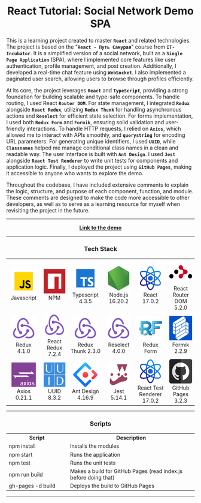 <h1 align="center">React Tutorial: Social Network Demo SPA</h1>

This is a learning project created to master **`React`** and related technologies. The project is based on the 
"**`React - Путь Самурая`**" course from **`IT-Incubator`**. It is a simplified version of a social network, 
built as a **`Single Page Application`** (SPA), where I implemented core features like user authentication, 
profile management, and post creation. Additionally, I developed a real-time chat feature using **`WebSocket`**.
I also implemented a paginated user search, allowing users to browse through profiles efficiently.

At its core, the project leverages **`React`** and **`TypeScript`**, providing a strong foundation for building 
scalable and type-safe components. To handle routing, I used React **`Router DOM`**. For state management, I 
integrated **`Redux`** alongside **`React Redux`**, utilizing **`Redux Thunk`** for handling asynchronous 
actions and **`Reselect`** for efficient state selection. For forms implementation, I used both **`Redux Form`**
and **`Formik`**, ensuring solid validation and user-friendly interactions. To handle HTTP requests, I relied 
on **`Axios`**, which allowed me to interact with APIs smoothly, and **`querystring`** for encoding URL 
parameters. For generating unique identifiers, I used **`UUID`**, while **`Classnames`** helped me manage 
conditional class names in a clean and readable way. The user interface is built with **`Ant Design`**. I used 
**`Jest`** alongside **`React Test Renderer`** to write unit tests for components and application logic. 
Finally, I deployed the project using **`GitHub Pages`**, making it accessible to anyone who wants to explore 
the demo.

Throughout the codebase, I have included extensive comments to explain the logic, structure, and purpose of 
each component, function, and module. These comments are designed to make the code more accessible to other 
developers, as well as to serve as a learning resource for myself when revisiting the project in the future.

<hr>

<p align="center">
  <a href="https://altyalty.github.io/demo-spa-source-code/">
    <strong>Link to the demo</strong>
  </a>
</p>

<hr>

<h3 align="center" font-size='25px'>Tech Stack</h3>

<table align="center">
  <tr>
    <td align="center" width="121">
        <img src="./readme-images/javascript-icon.png" alt="icon" width="65" height="65" />
      <br>Javascript
    </td>
    <td align="center" width="121">
        <img src="./readme-images/npm-icon.png" alt="icon" width="65" height="65" />
      <br>NPM
    </td>
    <td align="center" width="121">
        <img src="./readme-images/typescript-icon.png" alt="icon" width="65" height="65" />
      <br>Typescript 4.3.5
    </td>
    <td align="center" width="121">
        <img src="./readme-images/node-js-icon.png" alt="icon" width="65" height="65" />
      <br>Node.js 16.20.2
    </td>
    <td align="center" width="121">
        <img src="./readme-images/react-icon.png" alt="icon" width="65" height="65" />
      <br>React 17.0.2
    </td>
    <td align="center" width="121">
        <img src="./readme-images/react-router-dom.png" alt="icon" width="65" height="65" />
      <br>React Router DOM 5.2.0
    </td>
  </tr>

  <tr>
    <td align="center">
        <img src="./readme-images/redux-icon.png" alt="icon" width="65" height="65" />
      <br>Redux 4.1.0
    </td>
    <td align="center">
        <img src="./readme-images/redux-icon.png" alt="icon" width="65" height="65" />
      <br>React Redux 7.2.4
    </td>
    <td align="center">
        <img src="./readme-images/redux-icon.png" alt="icon" width="65" height="65" />
      <br>Redux Thunk 2.3.0
    </td>
    <td align="center">
        <img src="./readme-images/redux-icon.png" alt="icon" width="65" height="65" />
      <br>Reselect 4.0.0
    </td>
    <td align="center">
        <img src="./readme-images/redux-form-icon.jpg" alt="icon" width="65" height="65" />
      <br>Redux Form
    </td>
    <td align="center">
        <img src="./readme-images/formik-icon.png" alt="icon" width="65" height="65" />
      <br>Formik 2.2.9
    </td>
  </tr>

  <tr>
    <td align="center">
        <img src="./readme-images/axios-icon.png" alt="icon" width="65" height="65" />
      <br>Axios 0.21.1
    </td>
    <td align="center">
        <img src="./readme-images/uuid-icon.png" alt="icon" width="65" height="65" />
      <br>UUID 8.3.2
    </td>
    <td align="center">
        <img src="./readme-images/ant-design-icon.png" alt="icon" width="65" height="65" />
      <br>Ant Design 4.16.9
    </td>
    <td align="center">
        <img src="./readme-images/jest-icon.png" alt="icon" width="65" height="65" />
      <br>Jest 5.14.1
    </td>
    <td align="center">
        <img src="./readme-images/react-icon.png" alt="icon" width="65" height="65" />
      <br>React Test Renderer 17.0.2
    </td>
    <td align="center">
        <img src="./readme-images/github-pages-icon.png" alt="icon" width="65" height="65" />
      <br>GitHub Pages 3.2.3
    </td>
  </tr>
</table>

<hr>

<h3 align="center" font-size='25px'>Scripts</h3>

<table align="center">
  <tr>
    <td align="center" width="200">
        <b>Script</b>
    </td>
    <td align="center" width="440">
        <b>Description</b>
    </td>
  </tr>

  <tr>
    <td>
        npm install
    </td>
    <td>
        Installs the modules
    </td>
  </tr>
  
  <tr>
    <td>
        npm start
    </td>
    <td>
        Runs the application
    </td>
  </tr>

  <tr>
    <td>
        npm test
    </td>
    <td>
        Runs the unit tests
    </td>
  </tr>

  <tr>
    <td>
        npm run build
    </td>
    <td>
        Makes a build for GitHub Pages (read index.js before doing that)
    </td>
  </tr>

  <tr>
    <td>
        gh-pages -d build
    </td>
    <td>
        Deploys the build to GitHub Pages
    </td>
  </tr>
</table>

<hr>
